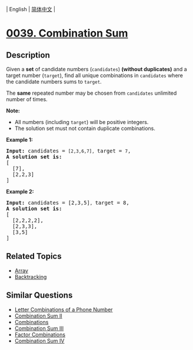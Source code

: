 
| English | [简体中文](README.md) |
# [0039. Combination Sum](https://leetcode-cn.com/problems/combination-sum/)
## Description
<p>Given a <strong>set</strong> of candidate numbers (<code>candidates</code>) <strong>(without duplicates)</strong> and a target number (<code>target</code>), find all unique combinations in <code>candidates</code>&nbsp;where the candidate numbers sums to <code>target</code>.</p>

<p>The <strong>same</strong> repeated number may be chosen from <code>candidates</code>&nbsp;unlimited number of times.</p>

<p><strong>Note:</strong></p>

<ul>
	<li>All numbers (including <code>target</code>) will be positive integers.</li>
	<li>The solution set must not contain duplicate combinations.</li>
</ul>

<p><strong>Example 1:</strong></p>

<pre>
<strong>Input:</strong> candidates = <code>[2,3,6,7], </code>target = <code>7</code>,
<strong>A solution set is:</strong>
[
  [7],
  [2,2,3]
]
</pre>

<p><strong>Example 2:</strong></p>

<pre>
<strong>Input:</strong> candidates = [2,3,5]<code>, </code>target = 8,
<strong>A solution set is:</strong>
[
&nbsp; [2,2,2,2],
&nbsp; [2,3,3],
&nbsp; [3,5]
]
</pre>

## Related Topics
- [Array](https://leetcode-cn.com/tag/array)
- [Backtracking](https://leetcode-cn.com/tag/backtracking)
## Similar Questions
- [Letter Combinations of a Phone Number](../letter-combinations-of-a-phone-number/README_EN.md)
- [Combination Sum II](../combination-sum-ii/README_EN.md)
- [Combinations](../combinations/README_EN.md)
- [Combination Sum III](../combination-sum-iii/README_EN.md)
- [Factor Combinations](../factor-combinations/README_EN.md)
- [Combination Sum IV](../combination-sum-iv/README_EN.md)
